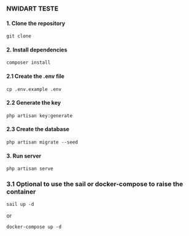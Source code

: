 ### NWIDART TESTE ###

#### 1. Clone the repository
```
git clone
```

#### 2. Install dependencies
```
composer install
```
#### 2.1 Create the .env file
```
cp .env.example .env
```
#### 2.2 Generate the key
```
php artisan key:generate
```
#### 2.3 Create the database
```
php artisan migrate --seed
```

#### 3. Run server
```
php artisan serve
```

### 3.1 Optional to use the sail or docker-compose to raise the container
```
sail up -d
```
or
```
docker-compose up -d
```


